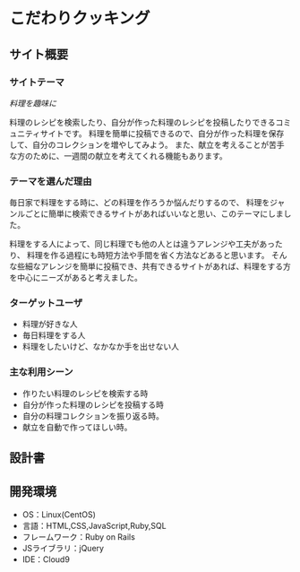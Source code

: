 # こだわりクッキング

## サイト概要
### サイトテーマ
*料理を趣味に*

料理のレシピを検索したり、自分が作った料理のレシピを投稿したりできるコミュニティサイトです。
料理を簡単に投稿できるので、自分が作った料理を保存して、自分のコレクションを増やしてみよう。
また、献立を考えることが苦手な方のために、一週間の献立を考えてくれる機能もあります。

### テーマを選んだ理由
毎日家で料理をする時に、どの料理を作ろうか悩んだりするので、
料理をジャンルごとに簡単に検索できるサイトがあればいいなと思い、このテーマにしました。

料理をする人によって、同じ料理でも他の人とは違うアレンジや工夫があったり、
料理を作る過程にも時短方法や手間を省く方法などあると思います。
そんな些細なアレンジを簡単に投稿でき、共有できるサイトがあれば、料理をする方を中心にニーズがあると考えました。

### ターゲットユーザ
 - 料理が好きな人
 - 毎日料理をする人
 - 料理をしたいけど、なかなか手を出せない人

### 主な利用シーン
 - 作りたい料理のレシピを検索する時
 - 自分が作った料理のレシピを投稿する時
 - 自分の料理コレクションを振り返る時。
 - 献立を自動で作ってほしい時。

## 設計書


## 開発環境
- OS：Linux(CentOS)
- 言語：HTML,CSS,JavaScript,Ruby,SQL
- フレームワーク：Ruby on Rails
- JSライブラリ：jQuery
- IDE：Cloud9